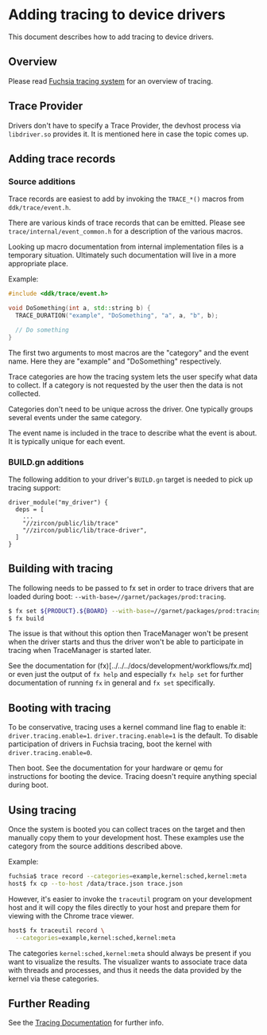 # Adding tracing to device drivers

This document describes how to add tracing to device drivers.

## Overview

Please read [Fuchsia tracing system](/docs/concepts/tracing/README.md)
for an overview of tracing.

## Trace Provider

Drivers don't have to specify a Trace Provider, the devhost process
via `libdriver.so` provides it. It is mentioned here in case the topic
comes up.

## Adding trace records

### Source additions

Trace records are easiest to add by invoking the `TRACE_*()` macros
from `ddk/trace/event.h`.

There are various kinds of trace records that can be emitted.
Please see `trace/internal/event_common.h` for a description
of the various macros.

Looking up macro documentation from internal implementation files
is a temporary situation. Ultimately such documentation will live
in a more appropriate place.

Example:

```c++
#include <ddk/trace/event.h>

void DoSomething(int a, std::string b) {
  TRACE_DURATION("example", "DoSomething", "a", a, "b", b);

  // Do something
}
```

The first two arguments to most macros are the "category" and the
event name. Here they are "example" and "DoSomething" respectively.

Trace categories are how the tracing system lets the user specify
what data to collect. If a category is not requested by the user
then the data is not collected.

Categories don't need to be unique across the driver.
One typically groups several events under the same category.

The event name is included in the trace to describe what the event
is about. It is typically unique for each event.

### BUILD.gn additions

The following addition to your driver's `BUILD.gn` target is needed to
pick up tracing support:

```gn
driver_module("my_driver") {
  deps = [
    ...
    "//zircon/public/lib/trace"
    "//zircon/public/lib/trace-driver",
  ]
}
```

## Building with tracing

The following needs to be passed to fx set in order to trace drivers
that are loaded during boot: `--with-base=//garnet/packages/prod:tracing`.

```sh
$ fx set ${PRODUCT}.${BOARD} --with-base=//garnet/packages/prod:tracing
$ fx build
```

The issue is that without this option then TraceManager won't be present
when the driver starts and thus the driver won't be able to participate
in tracing when TraceManager is started later.

See the documentation for (fx)[../../../docs/development/workflows/fx.md]
or even just the output of `fx help` and especially `fx help set` for further
documentation of running `fx` in general and `fx set` specifically.

## Booting with tracing

To be conservative, tracing uses a kernel command line flag to enable it:
`driver.tracing.enable=1`.
`driver.tracing.enable=1` is the default. To disable participation
of drivers in Fuchsia tracing, boot the kernel with `driver.tracing.enable=0`.

Then boot. See the documentation for your hardware or qemu for instructions
for booting the device. Tracing doesn't require anything special during boot.

## Using tracing

Once the system is booted you can collect traces on the target and
then manually copy them to your development host.
These examples use the category from the source additions described above.

Example:

```sh
fuchsia$ trace record --categories=example,kernel:sched,kernel:meta
host$ fx cp --to-host /data/trace.json trace.json
```

However, it's easier to invoke the `traceutil` program on your development
host and it will copy the files directly to your host and prepare them for
viewing with the Chrome trace viewer.

```sh
host$ fx traceutil record \
  --categories=example,kernel:sched,kernel:meta
```

The categories `kernel:sched,kernel:meta` should always be present if you
want to visualize the results. The visualizer wants to associate trace data
with threads and processes, and thus it needs the data provided by the kernel
via these categories.

## Further Reading

See the [Tracing Documentation](/docs/development/tracing/README.md)
for further info.
